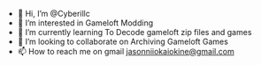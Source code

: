 - 👋 Hi, I’m @Cyberillc
- 👀 I’m interested in Gameloft Modding
- 🌱 I’m currently learning To Decode gameloft zip files and games
- 💞️ I’m looking to collaborate on Archiving Gameloft Games
- 📫 How to reach me on gmail jasonniiokaiokine@gmail.com

<!---
Cyberillc/Cyberillc is a ✨ special ✨ repository because its `README.md` (this file) appears on your GitHub profile.
You can click the Preview link to take a look at your changes.
--->
